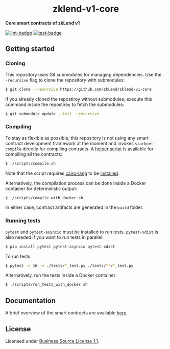 <p align="center">
  <h1 align="center">zklend-v1-core</h1>
</p>

**Core smart contracts of zkLend v1**

[![lint-badge](https://github.com/zkLend/zklend-v1-core/actions/workflows/lint.yaml/badge.svg)](https://github.com/zkLend/zklend-v1-core/actions/workflows/lint.yaml)
[![test-badge](https://github.com/zkLend/zklend-v1-core/actions/workflows/test.yaml/badge.svg)](https://github.com/zkLend/zklend-v1-core/actions/workflows/test.yaml)

## Getting started

### Cloning

This repository uses Git submodules for managing dependencies. Use the `--recursive` flag to clone the repository with submodules:

```sh
$ git clone --recursive https://github.com/zkLend/zklend-v1-core
```

If you already cloned the repostiroy without submodules, execute this command inside the repostiroy to fetch the submodules:

```sh
$ git submodule update --init --recursive
```

### Compiling

To stay as flexible as possible, this repository is not using any smart contract development framework at the moment and invokes `starknet-compile` directly for compiling contracts. A [helper script](./scripts/compile.sh) is available for compiling all the contracts:

```sh
$ ./scripts/compile.sh
```

Note that the script requires [cairo-lang](https://github.com/starkware-libs/cairo-lang) to be [installed](https://www.cairo-lang.org/docs/quickstart.html).

Alternatively, the compilation process can be done inside a Docker container for deterministic output:

```sh
$ ./scripts/compile_with_docker.sh
```

In either case, contract artifacts are generated in the `build` folder.

### Running tests

`pytest` and `pytest-asyncio` must be installed to run tests. `pytest-xdist` is also needed if you want to run tests in parallel:

```sh
$ pip install pytest pytest-asyncio pytest-xdist
```

To run tests:

```sh
$ pytest -n 16 -v ./tests/*_test.py ./tests/**/*_test.py
```

Alternatively, run the tests inside a Docker container:

```sh
$ ./scripts/run_tests_with_docker.sh
```

## Documentation

A brief overview of the smart contracts are available [here](./src/README.md).

## License

Licensed under [Business Source License 1.1](./LICENSE).
